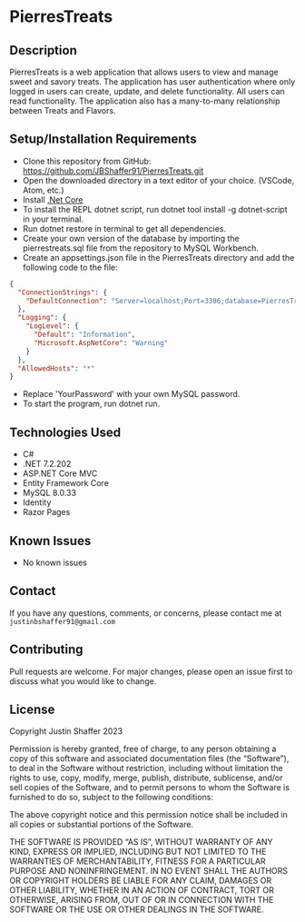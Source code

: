 # PierresTreats

## Description

PierresTreats is a web application that allows users to view and manage sweet and savory treats. The application has user authentication where only logged in users can create, update, and delete functionality. All users can read functionality. The application also has a many-to-many relationship between Treats and Flavors.

## Setup/Installation Requirements

* Clone this repository from GitHub: https://github.com/JBShaffer91/PierresTreats.git
* Open the downloaded directory in a text editor of your choice. (VSCode, Atom, etc.)
* Install [.Net Core](https://dotnet.microsoft.com/download/dotnet/7.2.202)
* To install the REPL dotnet script, run dotnet tool install -g dotnet-script in your terminal.
* Run dotnet restore in terminal to get all dependencies.
* Create your own version of the database by importing the pierrestreats.sql file from the repository to MySQL Workbench.
* Create an appsettings.json file in the PierresTreats directory and add the following code to the file:

```json
{
  "ConnectionStrings": {
    "DefaultConnection": "Server=localhost;Port=3306;database=PierresTreats;uid=root;pwd=YourPassword;"
  },
  "Logging": {
    "LogLevel": {
      "Default": "Information",
      "Microsoft.AspNetCore": "Warning"
    }
  },
  "AllowedHosts": "*"
}
```
* Replace 'YourPassword' with your own MySQL password.
* To start the program, run dotnet run.

## Technologies Used
* C#
* .NET 7.2.202
* ASP.NET Core MVC
* Entity Framework Core
* MySQL 8.0.33
* Identity
* Razor Pages

## Known Issues
* No known issues

## Contact
If you have any questions, comments, or concerns, please contact me at `justinbshaffer91@gmail.com`

## Contributing
Pull requests are welcome. For major changes, please open an issue first to discuss what you would like to change.

## License
Copyright Justin Shaffer 2023

Permission is hereby granted, free of charge, to any person obtaining a copy of this software and associated documentation files (the “Software”), to deal in the Software without restriction, including without limitation the rights to use, copy, modify, merge, publish, distribute, sublicense, and/or sell copies of the Software, and to permit persons to whom the Software is furnished to do so, subject to the following conditions:

The above copyright notice and this permission notice shall be included in all copies or substantial portions of the Software.

THE SOFTWARE IS PROVIDED “AS IS”, WITHOUT WARRANTY OF ANY KIND, EXPRESS OR IMPLIED, INCLUDING BUT NOT LIMITED TO THE WARRANTIES OF MERCHANTABILITY, FITNESS FOR A PARTICULAR PURPOSE AND NONINFRINGEMENT. IN NO EVENT SHALL THE AUTHORS OR COPYRIGHT HOLDERS BE LIABLE FOR ANY CLAIM, DAMAGES OR OTHER LIABILITY, WHETHER IN AN ACTION OF CONTRACT, TORT OR OTHERWISE, ARISING FROM, OUT OF OR IN CONNECTION WITH THE SOFTWARE OR THE USE OR OTHER DEALINGS IN THE SOFTWARE.